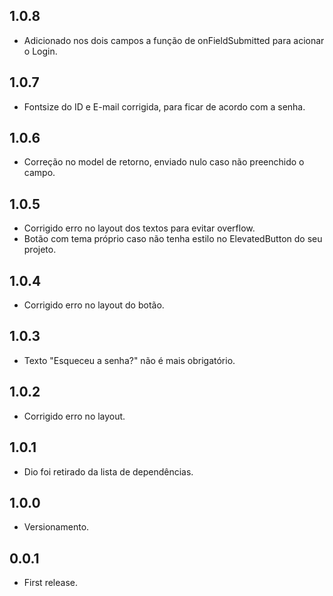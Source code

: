 ## 1.0.8

* Adicionado nos dois campos a função de onFieldSubmitted para acionar o Login.

## 1.0.7

* Fontsize do ID e E-mail corrigida, para ficar de acordo com a senha.

## 1.0.6

* Correção no model de retorno, enviado nulo caso não preenchido o campo.

## 1.0.5

* Corrigido erro no layout dos textos para evitar overflow.
* Botão com tema próprio caso não tenha estilo no ElevatedButton do seu projeto.

## 1.0.4

* Corrigido erro no layout do botão.

## 1.0.3

* Texto "Esqueceu a senha?" não é mais obrigatório.

## 1.0.2

* Corrigido erro no layout.

## 1.0.1

* Dio foi retirado da lista de dependências.

## 1.0.0

* Versionamento.

## 0.0.1

* First release.
